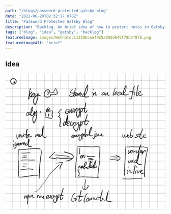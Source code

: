 ```yaml
---
path: "/blogs/password-protected-gatsby-blog"
date: "2022-06-20T02:32:17.078Z"
title: "Password Protected Gatsby Blog"
description: "Backlog. An brief idea of how to protect notes in Gatsby. More details are needed to be added."
tags: ["blog", "idea", "gatsby", "backlog"]
featuredimage: images/WeChatec11220bcea4925a002d645f78b3f876.png
featuredimageAlt: "brief"
---
```


## Idea
![idea](images/WeChatec11220bcea4925a002d645f78b3f876.png)